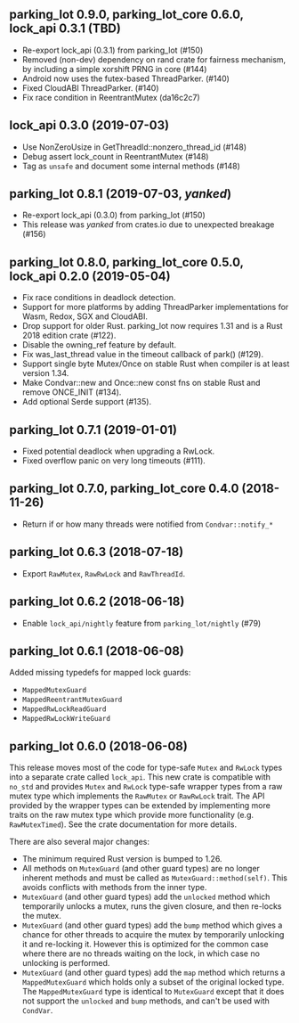 ## parking_lot 0.9.0, parking_lot_core 0.6.0, lock_api 0.3.1 (TBD)

- Re-export lock_api (0.3.1) from parking_lot (#150)
- Removed (non-dev) dependency on rand crate for fairness mechanism, by
  including a simple xorshift PRNG in core (#144)
- Android now uses the futex-based ThreadParker. (#140)
- Fixed CloudABI ThreadParker. (#140)
- Fix race condition in ReentrantMutex (da16c2c7)

## lock_api 0.3.0 (2019-07-03)

- Use NonZeroUsize in GetThreadId::nonzero_thread_id (#148)
- Debug assert lock_count in ReentrantMutex (#148)
- Tag as `unsafe` and document some internal methods (#148)

## parking_lot 0.8.1 (2019-07-03, _yanked_)

- Re-export lock_api (0.3.0) from parking_lot (#150)
- This release was _yanked_ from crates.io due to unexpected breakage (#156)

## parking_lot 0.8.0, parking_lot_core 0.5.0, lock_api 0.2.0 (2019-05-04)

- Fix race conditions in deadlock detection.
- Support for more platforms by adding ThreadParker implementations for
  Wasm, Redox, SGX and CloudABI.
- Drop support for older Rust. parking_lot now requires 1.31 and is a
  Rust 2018 edition crate (#122).
- Disable the owning_ref feature by default.
- Fix was_last_thread value in the timeout callback of park() (#129).
- Support single byte Mutex/Once on stable Rust when compiler is at least
  version 1.34.
- Make Condvar::new and Once::new const fns on stable Rust and remove
  ONCE_INIT (#134).
- Add optional Serde support (#135).

## parking_lot 0.7.1 (2019-01-01)

- Fixed potential deadlock when upgrading a RwLock.
- Fixed overflow panic on very long timeouts (#111).

## parking_lot 0.7.0, parking_lot_core 0.4.0 (2018-11-26)

- Return if or how many threads were notified from `Condvar::notify_*`

## parking_lot 0.6.3 (2018-07-18)

- Export `RawMutex`, `RawRwLock` and `RawThreadId`.

## parking_lot 0.6.2 (2018-06-18)

- Enable `lock_api/nightly` feature from `parking_lot/nightly` (#79)

## parking_lot 0.6.1 (2018-06-08)

Added missing typedefs for mapped lock guards:

- `MappedMutexGuard`
- `MappedReentrantMutexGuard`
- `MappedRwLockReadGuard`
- `MappedRwLockWriteGuard`

## parking_lot 0.6.0 (2018-06-08)

This release moves most of the code for type-safe `Mutex` and `RwLock` types
into a separate crate called `lock_api`. This new crate is compatible with
`no_std` and provides `Mutex` and `RwLock` type-safe wrapper types from a raw
mutex type which implements the `RawMutex` or `RawRwLock` trait. The API
provided by the wrapper types can be extended by implementing more traits on
the raw mutex type which provide more functionality (e.g. `RawMutexTimed`). See
the crate documentation for more details.

There are also several major changes:

- The minimum required Rust version is bumped to 1.26.
- All methods on `MutexGuard` (and other guard types) are no longer inherent
  methods and must be called as `MutexGuard::method(self)`. This avoids
  conflicts with methods from the inner type.
- `MutexGuard` (and other guard types) add the `unlocked` method which
  temporarily unlocks a mutex, runs the given closure, and then re-locks the
   mutex.
- `MutexGuard` (and other guard types) add the `bump` method which gives a
  chance for other threads to acquire the mutex by temporarily unlocking it and
  re-locking it. However this is optimized for the common case where there are
  no threads waiting on the lock, in which case no unlocking is performed.
- `MutexGuard` (and other guard types) add the `map` method which returns a
  `MappedMutexGuard` which holds only a subset of the original locked type. The
  `MappedMutexGuard` type is identical to `MutexGuard` except that it does not
  support the `unlocked` and `bump` methods, and can't be used with `CondVar`.
